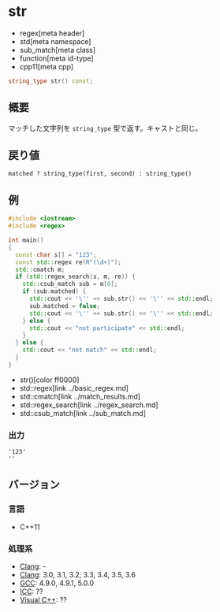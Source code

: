 # str
* regex[meta header]
* std[meta namespace]
* sub_match[meta class]
* function[meta id-type]
* cpp11[meta cpp]

```cpp
string_type str() const;
```

## 概要
マッチした文字列を `string_type` 型で返す。キャストと同じ。


## 戻り値
`matched ? string_type(first, second) : string_type()`


## 例
```cpp example
#include <iostream>
#include <regex>

int main()
{
  const char s[] = "123";
  const std::regex re(R"(\d+)");
  std::cmatch m;
  if (std::regex_search(s, m, re)) {
    std::csub_match sub = m[0];
    if (sub.matched) {
      std::cout << '\'' << sub.str() << '\'' << std::endl;
      sub.matched = false;
      std::cout << '\'' << sub.str() << '\'' << std::endl;
    } else {
      std::cout << "not participate" << std::endl;
    }
  } else {
    std::cout << "not match" << std::endl;
  }
}
```
* str()[color ff0000]
* std::regex[link ../basic_regex.md]
* std::cmatch[link ../match_results.md]
* std::regex_search[link ../regex_search.md]
* std::csub_match[link ../sub_match.md]

### 出力
```
'123'
''
```


## バージョン
### 言語
- C++11

### 処理系
- [Clang](/implementation.md#clang): -
- [Clang](/implementation.md#clang): 3.0, 3.1, 3.2, 3.3, 3.4, 3.5, 3.6
- [GCC](/implementation.md#gcc): 4.9.0, 4.9.1, 5.0.0
- [ICC](/implementation.md#icc): ??
- [Visual C++](/implementation.md#visual_cpp): ??
